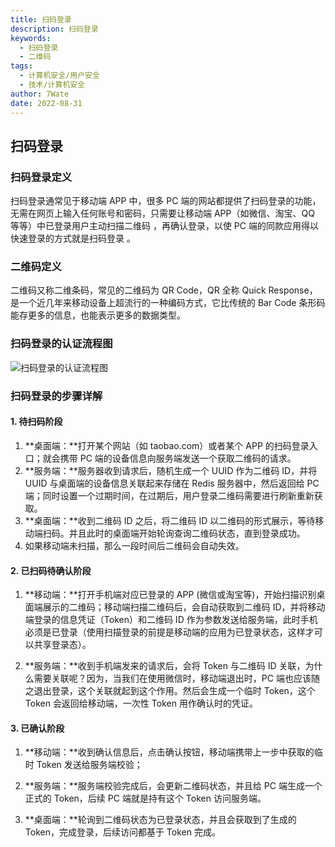 ```yaml
---
title: 扫码登录
description: 扫码登录
keywords:
  - 扫码登录
  - 二维码
tags:
  - 计算机安全/用户安全
  - 技术/计算机安全
author: 7Wate
date: 2022-08-31
---
```


## 扫码登录

### 扫码登录定义

扫码登录通常见于移动端 APP 中，很多 PC 端的网站都提供了扫码登录的功能，无需在网页上输入任何账号和密码，只需要让移动端 APP（如微信、淘宝、QQ 等等）中已登录用户主动扫描二维码 ，再确认登录，以使 PC 端的同款应用得以快速登录的方式就是扫码登录 。

### 二维码定义

二维码又称二维条码，常见的二维码为 QR Code，QR 全称 Quick Response，是一个近几年来移动设备上超流行的一种编码方式，它比传统的 Bar Code 条形码能存更多的信息，也能表示更多的数据类型。

### 扫码登录的认证流程图

![扫码登录的认证流程图](https://static.7wate.com/img/2022/08/30/3a298ee5cc11d.png)

### 扫码登录的步骤详解

#### 1. 待扫码阶段

1. **桌面端：**打开某个网站（如 taobao.com）或者某个 APP 的扫码登录入口；就会携带 PC 端的设备信息向服务端发送一个获取二维码的请求。
2. **服务端：**服务器收到请求后，随机生成一个 UUID 作为二维码 ID，并将 UUID 与桌面端的设备信息关联起来存储在 Redis 服务器中，然后返回给 PC 端；同时设置一个过期时间，在过期后，用户登录二维码需要进行刷新重新获取。
3. **桌面端：**收到二维码 ID 之后，将二维码 ID 以二维码的形式展示，等待移动端扫码。并且此时的桌面端开始轮询查询二维码状态，直到登录成功。
4. 如果移动端未扫描，那么一段时间后二维码会自动失效。

#### 2. 已扫码待确认阶段

1. **移动端：**打开手机端对应已登录的 APP (微信或淘宝等)，开始扫描识别桌面端展示的二维码；移动端扫描二维码后，会自动获取到二维码 ID，并将移动端登录的信息凭证（Token）和二维码 ID 作为参数发送给服务端，此时手机必须是已登录（使用扫描登录的前提是移动端的应用为已登录状态，这样才可以共享登录态）。

2. **服务端：**收到手机端发来的请求后，会将 Token 与二维码 ID 关联，为什么需要关联呢？因为，当我们在使用微信时，移动端退出时，PC 端也应该随之退出登录，这个关联就起到这个作用。然后会生成一个临时 Token，这个 Token 会返回给移动端，一次性 Token 用作确认时的凭证。

#### 3. 已确认阶段

1. **移动端：**收到确认信息后，点击确认按钮，移动端携带上一步中获取的临时 Token 发送给服务端校验；

2. **服务端：**服务端校验完成后，会更新二维码状态，并且给 PC 端生成一个正式的 Token，后续 PC 端就是持有这个 Token 访问服务端。

3. **桌面端：**轮询到二维码状态为已登录状态，并且会获取到了生成的 Token，完成登录，后续访问都基于 Token 完成。
